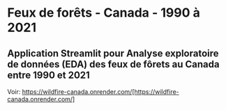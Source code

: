 # Feux de forêts - Canada - 1990 à 2021

## Application Streamlit pour Analyse exploratoire de données (EDA) des feux de fôrets au Canada entre 1990 et 2021

Voir: https://wildfire-canada.onrender.com/[https://wildfire-canada.onrender.com/]